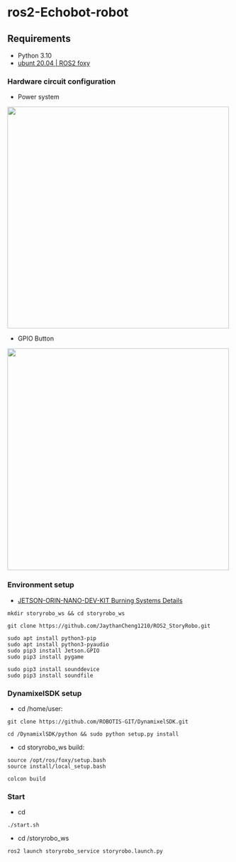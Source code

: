 # ros2-Echobot-robot

## **Requirements**

- Python 3.10
- [ubunt 20.04 | ROS2 foxy](https://docs.ros.org/en/foxy/Installation.html)

### Hardware circuit configuration
- Power system 

<img src="https://i.imgur.com/7bvDx8M.jpeg" width="500" />


- GPIO Button

<img src="https://u.fmyeah.com/i15/66b04dc8c9a2b.jpeg" width="500"/>


### Environment setup
- [JETSON-ORIN-NANO-DEV-KIT Burning Systems Details](https://blog.cavedu.com/2023/05/09/jetson-orin-nano-boot/)
```
mkdir storyrobo_ws && cd storyrobo_ws
```
```
git clone https://github.com/JaythanCheng1210/ROS2_StoryRobo.git
```
```
sudo apt install python3-pip
sudo apt install python3-pyaudio
sudo pip3 install Jetson.GPIO
sudo pip3 install pygame

sudo pip3 install sounddevice
sudo pip3 install soundfile
```
### DynamixelSDK setup
- cd /home/user: 
```
git clone https://github.com/ROBOTIS-GIT/DynamixelSDK.git
```
```
cd /DynamixlSDK/python && sudo python setup.py install
```


- cd storyrobo_ws build: 
```
source /opt/ros/foxy/setup.bash
source install/local_setup.bash
```
```
colcon build
```

### Start
- cd 
```
./start.sh
```
- cd /storyrobo_ws
```
ros2 launch storyrobo_service storyrobo.launch.py
```



